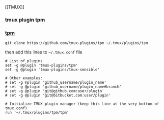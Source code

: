 [[TMUX]]

### tmux plugin tpm

### [tpm](https://github.com/tmux-plugins/tpm)
```
git clone https://github.com/tmux-plugins/tpm ~/.tmux/plugins/tpm
```

then add this lines to `~/.tmux.conf` file
```
# List of plugins
set -g @plugin 'tmux-plugins/tpm'
set -g @plugin 'tmux-plugins/tmux-sensible'

# Other examples:
# set -g @plugin 'github_username/plugin_name'
# set -g @plugin 'github_username/plugin_name#branch'
# set -g @plugin 'git@github.com:user/plugin'
# set -g @plugin 'git@bitbucket.com:user/plugin'

# Initialize TMUX plugin manager (keep this line at the very bottom of tmux.conf)
run '~/.tmux/plugins/tpm/tpm'
```
